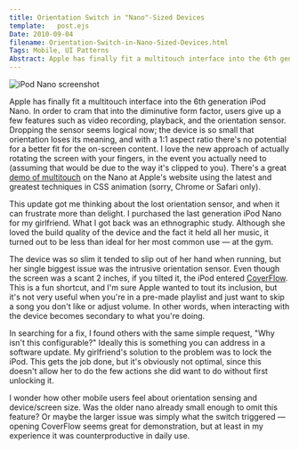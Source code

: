 ```yaml
---
title: Orientation Switch in "Nano"-Sized Devices
template:   post.ejs
Date: 2010-09-04	
filename: Orientation-Switch-in-Nano-Sized-Devices.html
Tags: Mobile, UI Patterns
Abstract: Apple has finally fit a multitouch interface into the 6th generation iPod Nano. In order to cram that into the diminutive form factor, users give up a few features such as video recording, playback, and the orientation sensor. Dropping the sensor seems logical now; the device is so small that orientation loses its meaning, and with a 1:1 aspect ratio there's no potential for a better fit for the on-screen content. I love the new approach of actually rotating the screen with your fingers, in the event you actually need to (assuming that would be due to the way it's clipped to you).
---
```


![iPod Nano screenshot](http://projects.chrisbosco.com/blog/demo/mobile/nano-rotate.jpg)

Apple has finally fit a multitouch interface into the 6th generation
iPod Nano. In order to cram that into the diminutive form factor, users
give up a few features such as video recording, playback, and the
orientation sensor. Dropping the sensor seems logical now; the device is
so small that orientation loses its meaning, and with a 1:1 aspect ratio
there's no potential for a better fit for the on-screen content. I love
the new approach of actually rotating the screen with your fingers, in
the event you actually need to (assuming that would be due to the way
it's clipped to you). There's a great [demo of
multitouch](http://www.apple.com/ipodnano/design.html) on the Nano at
Apple's website using the latest and greatest techniques in CSS
animation (sorry, Chrome or Safari only).

This update got me thinking about the lost orientation sensor, and when
it can frustrate more than delight. I purchased the last generation iPod
Nano for my girlfriend. What I got back was an ethnographic study.
Although she loved the build quality of the device and the fact it held
all her music, it turned out to be less than ideal for her most common
use — at the gym.

The device was so slim it tended to slip out of her hand when running,
but her single biggest issue was the intrusive orientation sensor. Even
though the screen was a scant 2 inches, if you tilted it, the iPod
entered [CoverFlow](http://en.wikipedia.org/wiki/Cover_Flow). This is a
fun shortcut, and I'm sure Apple wanted to tout its inclusion, but it's
not very useful when you're in a pre-made playlist and just want to skip
a song you don't like or adjust volume. In other words, when interacting
with the device becomes secondary to what you're doing.

In searching for a fix, I found others with the same simple request,
"Why isn't this configurable?" Ideally this is something you can address
in a software update. My girlfriend's solution to the problem was to
lock the iPod. This gets the job done, but it's obviously not optimal,
since this doesn't allow her to do the few actions she did want to do
without first unlocking it.

I wonder how other mobile users feel about orientation sensing and
device/screen size. Was the older nano already small enough to omit this
feature? Or maybe the larger issue was simply what the switch triggered
— opening CoverFlow seems great for demonstration, but at least in my
experience it was counterproductive in daily use.
